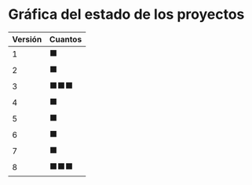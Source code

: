 # Gráfica del estado de los proyectos


| Versión | Cuantos               |
|---------|-----------------------|
| 1 | ⬛|
| 2 | ⬛|
| 3 | ⬛⬛⬛|
| 4 | ⬛|
| 5 | ⬛|
| 6 | ⬛|
| 7 | ⬛|
| 8 | ⬛⬛⬛|

